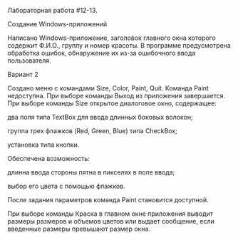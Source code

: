 Лабораторная работа #12-13. 


Создание Windows-приложений


Написано Windows-приложение, заголовок главного окна которого содержит Ф.И.О., группу и номер красоты. В программе предусмотрена обработка ошибок, обнаружение их из-за ошибочного ввода пользователя.


Вариант 2


Создано меню с командами Size, Color, Paint, Quit. Команда Paint недоступна.
При выборе команды Выход из приложения завершается.
При выборе команды Size открытое диалоговое окно, содержащее:


два поля типа TextBox для ввода длинных боковых волокон;


группа трех флажков (Red, Green, Blue) типа CheckBox;


установка типа кнопки.


Обеспечена возможность:


длинна ввода стороны пятна в пикселях в поле ввода;


выбор его цвета с помощью флажков.


После задания параметров команда Paint становится доступной.


При выборе команды Краска в главном окне приложения выводит размеры размеров и объемов цветов или выдает сообщение, если введенные размеры превышают размер окна.
